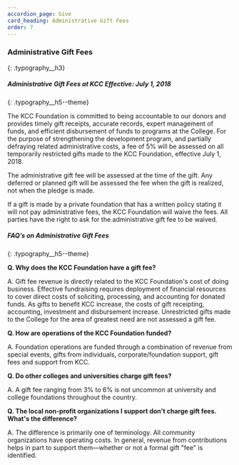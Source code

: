 ```yaml
---
accordion_page: Give
card_heading: Administrative Gift Fees
order: 7
---
```

### Administrative Gift Fees
{: .typography__h3}

##### Administrative Gift Fees at KCC Effective: July 1, 2018
{: .typography__h5--theme}

The KCC Foundation is committed to being accountable to our donors and provides timely gift receipts, accurate records, expert management of funds, and efficient disbursement of funds to programs at the College. For the purpose of strengthening the development program, and partially defraying related administrative costs, a fee of 5% will be assessed on all temporarily restricted gifts made to the KCC Foundation, effective July 1, 2018.

The administrative gift fee will be assessed at the time of the gift. Any deferred or planned gift will be assessed the fee when the gift is realized, not when the pledge is made.

If a gift is made by a private foundation that has a written policy stating it will not pay administrative fees, the KCC Foundation will waive the fees. All parties have the right to ask for the administrative gift fee to be waived.

##### FAQ’s on Administrative Gift Fees
{: .typography__h5--theme}

**Q. Why does the KCC Foundation have a gift fee?**

A. Gift fee revenue is directly related to the KCC Foundation's cost of doing business. Effective fundraising requires deployment of financial resources to cover direct costs of soliciting, processing, and accounting for donated funds. As gifts to benefit KCC increase, the costs of gift receipting, accounting, investment and disbursement increase. Unrestricted gifts made to the College for the area of greatest need are not assessed a gift fee.

**Q. How are operations of the KCC Foundation funded?**

A. Foundation operations are funded through a combination of revenue from special events, gifts from individuals, corporate/foundation support, gift fees and support from KCC.

**Q. Do other colleges and universities charge gift fees?**

A. A gift fee ranging from 3% to 6% is not uncommon at university and college foundations throughout the country.

**Q. The local non-profit organizations I support don't charge gift fees. What's the difference?**

A. The difference is primarily one of terminology. All community organizations have operating costs. In general, revenue from contributions helps in part to support them—whether or not a formal gift "fee" is identified.